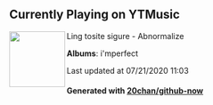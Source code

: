 ## Currently Playing on YTMusic

[<img align="left" width="100" src="https://lh3.googleusercontent.com/lgGaB79rr6lh4W45UucbfcdiglCJkt6SLcH93THWJVc1p7NBYvdGWqwwIc18kSaRazkX-XOq_dSPcYzTTg">](https://music.youtube.com/channel/UCI4j7Ojnqah6z5_OY-_20wg)

Ling tosite sigure - Abnormalize

**Albums**: i'mperfect

Last updated at 07/21/2020 11:03

#### Generated with [20chan/github-now](https://github.com/20chan/github-now)


<!--
**20chan/20chan** is a ✨ _special_ ✨ repository because its `README.md` (this file) appears on your GitHub profile.

Here are some ideas to get you started:

- 🔭 I’m currently working on ...
- 🌱 I’m currently learning ...
- 👯 I’m looking to collaborate on ...
- 🤔 I’m looking for help with ...
- 💬 Ask me about ...
- 📫 How to reach me: ...
- 😄 Pronouns: ...
- ⚡ Fun fact: ...
-->
